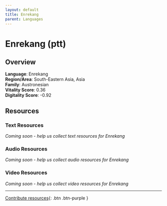 ```yaml
---
layout: default
title: Enrekang
parent: Languages
---
```


# Enrekang (ptt)

## Overview

**Language**: Enrekang  
**Region/Area**: South-Eastern Asia, Asia  
**Family**: Austronesian  
**Vitality Score**: 0.36  
**Digitality Score**: -0.92  

## Resources

### Text Resources
*Coming soon - help us collect text resources for Enrekang*

### Audio Resources
*Coming soon - help us collect audio resources for Enrekang*

### Video Resources
*Coming soon - help us collect video resources for Enrekang*

---

[Contribute resources](https://fairtrain.github.io/){: .btn .btn-purple }
